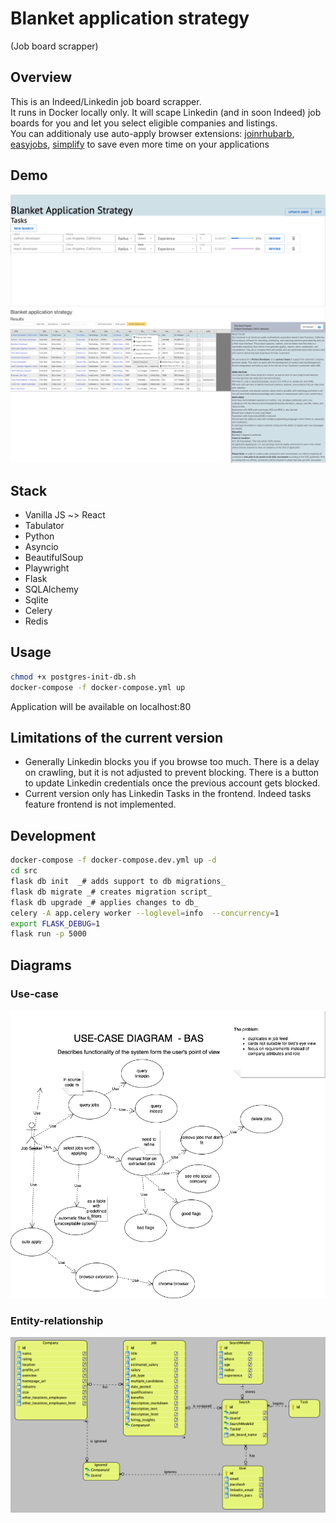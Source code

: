 # Blanket application strategy

(Job board scrapper)

## Overview

This is an Indeed/Linkedin job board scrapper.  
It runs in Docker locally only.
It will scape Linkedin (and in soon Indeed) job boards for you and let you select eligible companies and listings.  
You can additionaly use auto-apply browser extensions:
[joinrhubarb](www.joinrhubarb.com),
[easyjobs](www.easyjobs.so),
[simplify](www.simplify.jobs)
to save even more time on your applications


## Demo

![Current version demo search](Screenshot%202022-08-26%20at%2012.12.04%20PM.png)
![Current version demo results](Screenshot%202022-08-26%20at%2012.16.28%20PM.png)

## Stack

- Vanilla JS ~> React
- Tabulator
- Python
- Asyncio
- BeautifulSoup
- Playwright
- Flask
- SQLAlchemy
- Sqlite
- Celery
- Redis

## Usage

```bash
chmod +x postgres-init-db.sh
docker-compose -f docker-compose.yml up
```
Application will be available on localhost:80  


## Limitations of the current version
- Generally Linkedin blocks you if you browse too much. There is a delay on crawling, but it is not adjusted to prevent blocking. There is a button to update Linkedin credentials once the previous account gets blocked.
- Current version only has Linkedin Tasks in the frontend.  Indeed tasks feature frontend is not implemented.  

## Development
```bash
docker-compose -f docker-compose.dev.yml up -d
cd src  
flask db init  _# adds support to db migrations_  
flask db migrate _# creates migration script_  
flask db upgrade _# applies changes to db_  
celery -A app.celery worker --loglevel=info  --concurrency=1
export FLASK_DEBUG=1
flask run -p 5000
``` 



## Diagrams
### Use-case
![Use case diagram](diagrams/Diagram-USE-CASE.png)
### Entity-relationship
![ER diagram](Screenshot%202022-08-21%20at%206.48.44%20PM.png)

